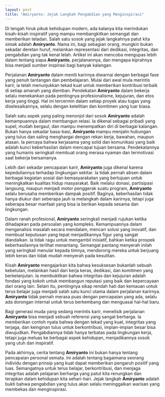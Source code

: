```yaml
---
layout: post
title: "Amiryanto: Jejak Langkah Pengabdian yang Menginspirasi"
---
```


Di tengah hiruk pikuk kehidupan modern, ada kalanya kita merindukan kisah-kisah inspiratif yang mampu membangkitkan semangat dan memberikan teladan. Salah satu sosok yang jejak langkahnya patut kita simak adalah **Amiryanto**. Nama ini, bagi sebagian orang, mungkin bukan sekadar deretan huruf, melainkan representasi dari dedikasi, integritas, dan pengabdian yang tak kenal lelah. Artikel ini akan mencoba mengupas lebih dalam tentang siapa **Amiryanto**, perjalanannya, dan mengapa kiprahnya bisa menjadi sumber inspirasi bagi banyak kalangan.

Perjalanan **Amiryanto** dalam meniti karirnya diwarnai dengan berbagai fase yang penuh tantangan dan pembelajaran. Mulai dari awal mula merintis karir, ia telah menunjukkan tekad kuat untuk memberikan kontribusi terbaik di setiap amanah yang diemban. Pendekatan **Amiryanto** dalam bekerja selalu menekankan pada pentingnya profesionalisme, kejujuran, dan etos kerja yang tinggi. Hal ini tercermin dalam setiap proyek atau tugas yang diselesaikannya, selalu dengan ketelitian dan komitmen yang luar biasa.

Salah satu aspek yang paling menonjol dari sosok **Amiryanto** adalah kemampuannya dalam membangun relasi. Ia dikenal sebagai pribadi yang supel, mudah bergaul, dan mampu menempatkan diri di berbagai kalangan. Bukan hanya sekadar basa-basi, **Amiryanto** mampu menjalin hubungan yang tulus dan saling menghargai dengan rekan kerja, bawahan, maupun atasan. Ia percaya bahwa kerjasama yang solid dan komunikasi yang baik adalah kunci keberhasilan dalam mencapai tujuan bersama. Pendekatannya yang humanis seringkali membuat orang merasa nyaman dan termotivasi saat bekerja bersamanya.

Lebih dari sekadar pencapaian karir, **Amiryanto** juga dikenal karena kepeduliannya terhadap lingkungan sekitar. Ia tidak pernah absen dalam berbagai kegiatan sosial dan kemasyarakatan yang bertujuan untuk meningkatkan kualitas hidup masyarakat. Baik melalui donasi, partisipasi langsung, maupun menjadi motor penggerak suatu program, **Amiryanto** selalu berusaha memberikan dampak positif. Baginya, keberhasilan tidak hanya diukur dari seberapa jauh ia melangkah dalam karirnya, tetapi juga seberapa besar manfaat yang bisa ia berikan kepada sesama dan lingkungan.

Dalam ranah profesional, **Amiryanto** seringkali menjadi rujukan ketika dihadapkan pada persoalan yang kompleks. Kemampuannya dalam menganalisis masalah secara mendalam, mencari solusi yang inovatif, dan membuat keputusan yang tepat menjadikannya figur yang sangat diandalkan. Ia tidak ragu untuk mengambil inisiatif, bahkan ketika prospek keberhasilannya terlihat menantang. Semangat pantang menyerah inilah yang seringkali menular kepada timnya, mendorong mereka untuk berjuang lebih keras dan tidak mudah menyerah pada kesulitan.

Kisah **Amiryanto** mengajarkan kita bahwa kesuksesan bukanlah sebuah kebetulan, melainkan hasil dari kerja keras, dedikasi, dan komitmen yang berkelanjutan. Ia membuktikan bahwa integritas dan kejujuran adalah fondasi yang kokoh untuk membangun reputasi yang baik dan kepercayaan dari orang lain. Selain itu, pentingnya sikap rendah hati dan kemauan untuk terus belajar juga menjadi salah satu kunci utama dalam perjalanan karirnya. **Amiryanto** tidak pernah merasa puas dengan pencapaian yang ada, selalu ada dorongan internal untuk terus berkembang dan menguasai hal-hal baru.

Bagi generasi muda yang sedang merintis karir, menelisik perjalanan **Amiryanto** bisa menjadi sebuah referensi yang sangat berharga. Ia memberikan contoh nyata bahwa dengan tekad yang kuat, integritas yang terjaga, dan keinginan tulus untuk berkontribusi, impian-impian besar bisa diwujudkan. Pengabdiannya tidak hanya terbatas pada lingkungan kerja, tetapi juga meluas ke berbagai aspek kehidupan, menjadikannya sosok yang utuh dan inspiratif.

Pada akhirnya, cerita tentang **Amiryanto** ini bukan hanya tentang pencapaian personal semata. Ini adalah tentang bagaimana seorang individu dengan prinsip yang kuat dapat memberikan pengaruh positif yang luas. Semangatnya untuk terus belajar, berkontribusi, dan menjaga integritas adalah pelajaran berharga yang patut kita renungkan dan terapkan dalam kehidupan kita sehari-hari. Jejak langkah **Amiryanto** adalah bukti bahwa pengabdian yang tulus akan selalu meninggalkan warisan yang membekas dan menginspirasi.
